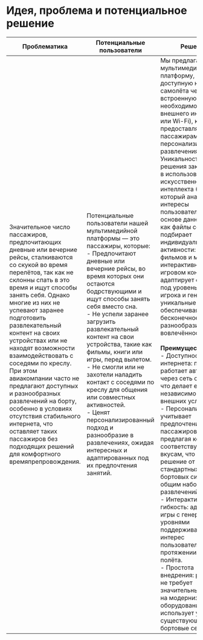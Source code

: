 # Идея, проблема и потенциальное решение

| Проблематика | Потенциальные пользователи | Решение | Конкуренты | Уникальность решения | Ссылка на видео с демонстрацией продукта |
| ------------- | ------------- | ------------- | ------------- | ------------- |  ------------- |
| Значительное число пассажиров, предпочитающих дневные или вечерние рейсы, сталкиваются со скукой во время перелётов, так как не склонны спать в это время и ищут способы занять себя. Однако многие из них не успевают заранее подготовить развлекательный контент на своих устройствах или не находят возможности взаимодействовать с соседями по креслу. При этом авиакомпании часто не предлагают доступных и разнообразных развлечений на борту, особенно в условиях отсутствия стабильного интернета, что оставляет таких пассажиров без подходящих решений для комфортного времяпрепровождения. | Потенциальные пользователи нашей мультимедийной платформы — это пассажиры, которые:<br>- Предпочитают дневные или вечерние рейсы, во время которых они остаются бодрствующими и ищут способы занять себя вместо сна.<br>- Не успели заранее загрузить развлекательный контент на свои устройства, такие как фильмы, книги или игры, перед вылетом.<br>- Не смогли или не захотели наладить контакт с соседями по креслу для общения или совместных активностей.<br>- Ценят персонализированный подход и разнообразие в развлечениях, ожидая интересных и адаптированных под их предпочтения занятий. | Мы предлагаем мультимедийную платформу, доступную на борту самолёта через встроенную сеть (без необходимости внешнего интернета или Wi-Fi), которая предоставляет пассажирам персонализированные развлечения. Уникальность решения заключается в использовании искусственного интеллекта (ИИ), который анализирует интересы пользователя на основе данных, таких как файлы cookie, и подбирает индивидуальные активности: от фильмов и музыки до интерактивных игр. В игровом контенте ИИ адаптирует сложность под уровень каждого игрока и генерирует уникальные уровни, обеспечивая бесконечное разнообразие и вовлечённость.<br><br>**Преимущества:**<br>- Доступность без интернета: платформа работает автономно через сеть самолёта, что делает её независимой от внешних условий.<br>- Персонализация: ИИ учитывает предпочтения пассажиров, предлагая контент, соответствующий их вкусам, что отличает решение от стандартных бортовых систем с общим набором развлечений.<br>- Интерактивность и гибкость: адаптивные игры с генеративными уровнями поддерживают интерес пользователей на протяжении всего полёта.<br>- Простота внедрения: решение не требует значительных затрат на модернизацию оборудования, так как использует уже существующие бортовые сети. | 1. Любая авиакомпания со встроенными бортовыми компьютерами, где установлены любые развлечения (наш плюс — не надо тратиться на экраны).<br>2. По сути любое приложение, работающее офлайн (кинотеатры, книги, музыка).<br>3. Возможно, что-то бумажное/физическое. | - **Персонализация:** ИИ анализирует предпочтения пользователя и предлагает индивидуальный контент.<br>- **Адаптивность:** Игровой контент подстраивается под уровень пользователя, обеспечивая уникальный опыт.<br>- **Беспроводная интеграция:** Использует существующие бортовые сети, не требуя дополнительного оборудования.<br>- **Бесконечный контент:** Генеративные уровни в играх и адаптивные рекомендации поддерживают интерес на протяжении всего полёта. |(http://217.71.129.139:5431) |
